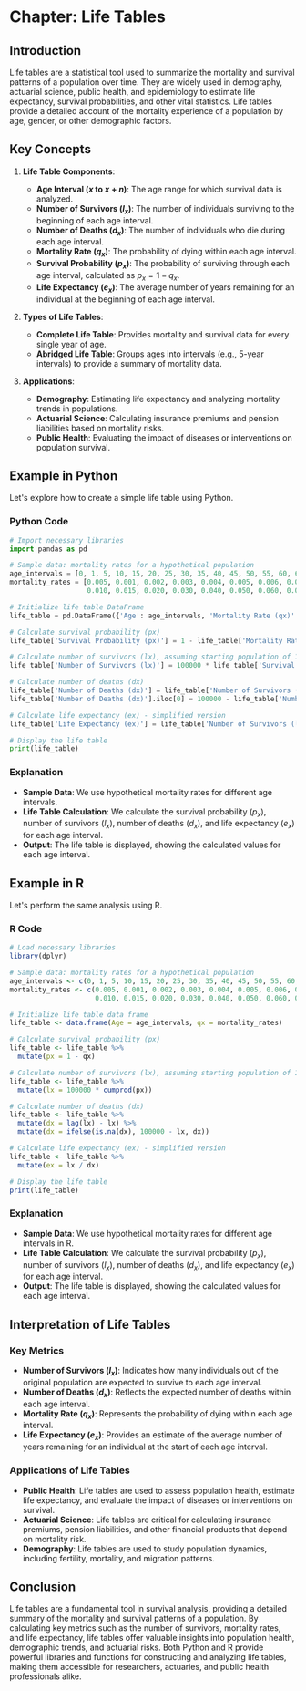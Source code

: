 # Chapter: Life Tables

## Introduction

Life tables are a statistical tool used to summarize the mortality and survival patterns of a population over time. They are widely used in demography, actuarial science, public health, and epidemiology to estimate life expectancy, survival probabilities, and other vital statistics. Life tables provide a detailed account of the mortality experience of a population by age, gender, or other demographic factors.

## Key Concepts

1. **Life Table Components**:
   - **Age Interval ($x$ to $x+n$)**: The age range for which survival data is analyzed.
   - **Number of Survivors ($l_x$)**: The number of individuals surviving to the beginning of each age interval.
   - **Number of Deaths ($d_x$)**: The number of individuals who die during each age interval.
   - **Mortality Rate ($q_x$)**: The probability of dying within each age interval.
   - **Survival Probability ($p_x$)**: The probability of surviving through each age interval, calculated as $p_x = 1 - q_x$.
   - **Life Expectancy ($e_x$)**: The average number of years remaining for an individual at the beginning of each age interval.

2. **Types of Life Tables**:
   - **Complete Life Table**: Provides mortality and survival data for every single year of age.
   - **Abridged Life Table**: Groups ages into intervals (e.g., 5-year intervals) to provide a summary of mortality data.

3. **Applications**:
   - **Demography**: Estimating life expectancy and analyzing mortality trends in populations.
   - **Actuarial Science**: Calculating insurance premiums and pension liabilities based on mortality risks.
   - **Public Health**: Evaluating the impact of diseases or interventions on population survival.

## Example in Python

Let's explore how to create a simple life table using Python.

### Python Code

```python
# Import necessary libraries
import pandas as pd

# Sample data: mortality rates for a hypothetical population
age_intervals = [0, 1, 5, 10, 15, 20, 25, 30, 35, 40, 45, 50, 55, 60, 65, 70, 75, 80, 85]
mortality_rates = [0.005, 0.001, 0.002, 0.003, 0.004, 0.005, 0.006, 0.007, 0.008, 0.009,
                   0.010, 0.015, 0.020, 0.030, 0.040, 0.050, 0.060, 0.080, 0.100]

# Initialize life table DataFrame
life_table = pd.DataFrame({'Age': age_intervals, 'Mortality Rate (qx)': mortality_rates})

# Calculate survival probability (px)
life_table['Survival Probability (px)'] = 1 - life_table['Mortality Rate (qx)']

# Calculate number of survivors (lx), assuming starting population of 100,000
life_table['Number of Survivors (lx)'] = 100000 * life_table['Survival Probability (px)'].cumprod()

# Calculate number of deaths (dx)
life_table['Number of Deaths (dx)'] = life_table['Number of Survivors (lx)'].shift(1) - life_table['Number of Survivors (lx)']
life_table['Number of Deaths (dx)'].iloc[0] = 100000 - life_table['Number of Survivors (lx)'].iloc[0]

# Calculate life expectancy (ex) - simplified version
life_table['Life Expectancy (ex)'] = life_table['Number of Survivors (lx)'] / life_table['Number of Deaths (dx)']

# Display the life table
print(life_table)
```

### Explanation

- **Sample Data**: We use hypothetical mortality rates for different age intervals.
- **Life Table Calculation**: We calculate the survival probability ($p_x$), number of survivors ($l_x$), number of deaths ($d_x$), and life expectancy ($e_x$) for each age interval.
- **Output**: The life table is displayed, showing the calculated values for each age interval.

## Example in R

Let's perform the same analysis using R.

### R Code

```r
# Load necessary libraries
library(dplyr)

# Sample data: mortality rates for a hypothetical population
age_intervals <- c(0, 1, 5, 10, 15, 20, 25, 30, 35, 40, 45, 50, 55, 60, 65, 70, 75, 80, 85)
mortality_rates <- c(0.005, 0.001, 0.002, 0.003, 0.004, 0.005, 0.006, 0.007, 0.008, 0.009,
                     0.010, 0.015, 0.020, 0.030, 0.040, 0.050, 0.060, 0.080, 0.100)

# Initialize life table data frame
life_table <- data.frame(Age = age_intervals, qx = mortality_rates)

# Calculate survival probability (px)
life_table <- life_table %>%
  mutate(px = 1 - qx)

# Calculate number of survivors (lx), assuming starting population of 100,000
life_table <- life_table %>%
  mutate(lx = 100000 * cumprod(px))

# Calculate number of deaths (dx)
life_table <- life_table %>%
  mutate(dx = lag(lx) - lx) %>%
  mutate(dx = ifelse(is.na(dx), 100000 - lx, dx))

# Calculate life expectancy (ex) - simplified version
life_table <- life_table %>%
  mutate(ex = lx / dx)

# Display the life table
print(life_table)
```

### Explanation

- **Sample Data**: We use hypothetical mortality rates for different age intervals in R.
- **Life Table Calculation**: We calculate the survival probability ($p_x$), number of survivors ($l_x$), number of deaths ($d_x$), and life expectancy ($e_x$) for each age interval.
- **Output**: The life table is displayed, showing the calculated values for each age interval.

## Interpretation of Life Tables

### Key Metrics

- **Number of Survivors ($l_x$)**: Indicates how many individuals out of the original population are expected to survive to each age interval.
- **Number of Deaths ($d_x$)**: Reflects the expected number of deaths within each age interval.
- **Mortality Rate ($q_x$)**: Represents the probability of dying within each age interval.
- **Life Expectancy ($e_x$)**: Provides an estimate of the average number of years remaining for an individual at the start of each age interval.

### Applications of Life Tables

- **Public Health**: Life tables are used to assess population health, estimate life expectancy, and evaluate the impact of diseases or interventions on survival.
- **Actuarial Science**: Life tables are critical for calculating insurance premiums, pension liabilities, and other financial products that depend on mortality risk.
- **Demography**: Life tables are used to study population dynamics, including fertility, mortality, and migration patterns.

## Conclusion

Life tables are a fundamental tool in survival analysis, providing a detailed summary of the mortality and survival patterns of a population. By calculating key metrics such as the number of survivors, mortality rates, and life expectancy, life tables offer valuable insights into population health, demographic trends, and actuarial risks. Both Python and R provide powerful libraries and functions for constructing and analyzing life tables, making them accessible for researchers, actuaries, and public health professionals alike.
